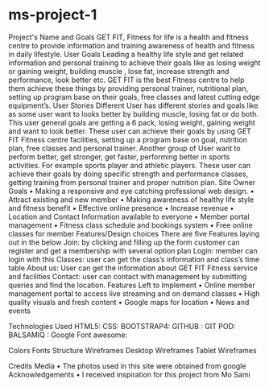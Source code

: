 # ms-project-1
 Project's Name and Goals
GET FIT, Fitness for life is a health and fitness centre to provide information and training awareness of health and fitness in daily lifestyle. 
User Goals
Leading a healthy life style and get related information and personal training to achieve their goals like as losing weight or gaining weight, building muscle , lose fat, increase strength and performance, look better etc.
GET FIT is the best Fitness centre to help them achieve these things by providing personal trainer, nutritional plan, setting up program base on their goals, free classes and latest cutting edge equipment’s.
User Stories
Different User has different stories and goals like as some user want to looks better by building muscle, losing fat or do both. This user general goals are getting a 6 pack, losing weight, gaining weight and want to look better.
These user can achieve their goals by using GET FIT Fitness centre facilities, setting up a program base on goal, nutrition plan, free classes and personal trainer.
Another group of User want to perform better, get stronger, get faster, performing better in sports activities. For example sports player and athletic players.
These user can achieve their goals by doing specific strength and performance classes, getting training from personal trainer and proper nutrition plan.
Site Owner Goals
•	Making a responsive and eye catching professional web design.
•	Attract existing and new member
•	Making awareness of healthy life style and fitness benefit
•	Effective online presence
•	Increase revenue
•	Location and Contact Information available to everyone
•	Member portal management
•	Fitness class schedule and bookings system
•	Free online classes for member
Features/Design choices
There are five Features laying out in the below
Join: by clicking and filling up the form customer can register and get a membership with several option plan
Login: member can login with this 
Classes: user can get the class’s information and class’s time table
About us: User can get the information about GET FIT Fitness service and facilities
Contact: user can contact with management by submitting queries and find the location. 
Features Left to Implement
•	Online member management portal to access live streaming and on demand classes
•	High quality visuals and fresh content
•	Google maps for location
•	News and events

Technologies Used
HTML5:
CSS:
BOOTSTRAP4:
GITHUB :
GIT POD:
BALSAMIQ :
Google Font awesome:

Colors
Fonts
Structure
Wireframes
Desktop Wireframes
Tablet Wireframes

Credits
Media
•	The photos used in this site were obtained from google
Acknowledgements
•	I received inspiration for this project from Mo Sami

